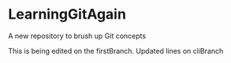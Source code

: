 # LearningGitAgain
A new repository to brush up Git concepts

This is being edited on the firstBranch.
Updated lines on cliBranch
